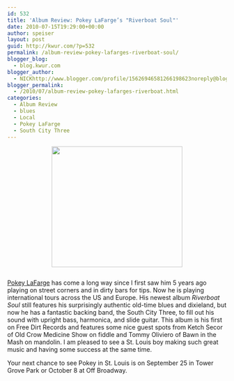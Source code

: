 ```yaml
---
id: 532
title: 'Album Review: Pokey LaFarge’s "Riverboat Soul"'
date: 2010-07-15T19:29:00+00:00
author: speiser
layout: post
guid: http://kwur.com/?p=532
permalink: /album-review-pokey-lafarges-riverboat-soul/
blogger_blog:
  - blog.kwur.com
blogger_author:
  - NICKhttp://www.blogger.com/profile/15626946581266198623noreply@blogger.com
blogger_permalink:
  - /2010/07/album-review-pokey-lafarges-riverboat.html
categories:
  - Album Review
  - blues
  - Local
  - Pokey LaFarge
  - South City Three
---
```

<div class="pf-content">
  <p>
    <a onblur="try {parent.deselectBloggerImageGracefully();} catch(e) {}" href="http://4.bp.blogspot.com/_UpnALNoBX88/TD9mNFCOQLI/AAAAAAAAAgI/D_VwdcuxdH8/s1600/pokey-cd-300x277.jpg"><img style="display:block; margin:0px auto 10px; text-align:center;cursor:pointer; cursor:hand;width: 300px; height: 277px;" src="http://4.bp.blogspot.com/_UpnALNoBX88/TD9mNFCOQLI/AAAAAAAAAgI/D_VwdcuxdH8/s320/pokey-cd-300x277.jpg" border="0" alt=""id="BLOGGER_PHOTO_ID_5494222445291126962" /></a><br /><a href="http://www.pokeylafarge.net/">Pokey LaFarge</a> has come a long way since I first saw him 5 years ago playing on street corners and in dirty bars for tips. Now he is playing international tours across the US and Europe. His newest album <span style="font-style:italic;">Riverboat Soul</span> still features his surprisingly authentic old-time blues and dixieland, but now he has a fantastic backing band, the South City Three, to fill out his sound with upright bass, harmonica, and slide guitar. This album is his first on Free Dirt Records and features some nice guest spots from Ketch Secor of Old Crow Medicine Show on fiddle and Tommy Oliviero of Bawn in the Mash on mandolin. I am pleased to see a St. Louis boy making such great music and having some success at the same time.
  </p>
  
  <p>
    Your next chance to see Pokey in St. Louis is on September 25 in Tower Grove Park or October 8 at Off Broadway.
  </p>
  
  <p>
  </p>
</div>